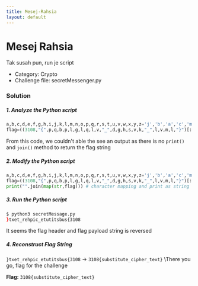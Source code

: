 ```yaml
---
title: Mesej-Rahsia
layout: default
---
```


# Mesej Rahsia
Tak susah pun, run je script

- Category: Crypto
- Challenge file: secretMessenger.py

### Solution

##### 1. Analyze the Python script
```py
a,b,c,d,e,f,g,h,i,j,k,l,m,n,o,p,q,r,s,t,u,v,w,x,y,z='j','b','a','c','m','n','i','p','o','q','r','t','x','z','v','s','u','y','h','g','d','e','f','k','l','w'
flag=((3108,"{",p,q,b,p,l,g,l,q,l,v,"_",d,g,h,s,v,k,"_",l,v,m,l,"}")[::-1])
```
From this code, we couldn't able the see an output as there is no `print()` and `join()` method to return the flag string

##### 2. Modify the Python script 
```py
a,b,c,d,e,f,g,h,i,j,k,l,m,n,o,p,q,r,s,t,u,v,w,x,y,z='j','b','a','c','m','n','i','p','o','q','r','t','x','z','v','s','u','y','h','g','d','e','f','k','l','w'
flag=((3108,"{",p,q,b,p,l,g,l,q,l,v,"_",d,g,h,s,v,k,"_",l,v,m,l,"}")[::-1])
print("".join(map(str,flag))) # character mapping and print as string
```

##### 3. Run the Python script
```sh
$ python3 secretMessage.py
}txet_rehpic_etutitsbus{3108
```
It seems the flag header and flag payload string is reversed

##### 4. Reconstruct Flag String
`}txet_rehpic_etutitsbus{3108` ->  `3108{substitute_cipher_text}` 
\There you go, flag for the challenge

**Flag:** `3108{substitute_cipher_text}`









